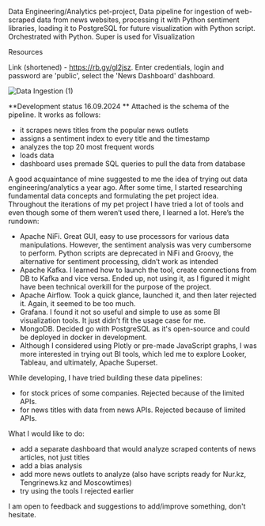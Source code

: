 Data Engineering/Analytics pet-project, Data pipeline for ingestion of web-scraped data from news websites, processing it with Python sentiment libraries, loading it to PostgreSQL for future visualization with Python script. Orchestrated with Python. Super is used for Visualization

Resources

Link (shortened) - https://rb.gy/gl2jsz. Enter credentials, login and password are 'public', select the 'News Dashboard' dashboard.

![Data Ingestion (1)](https://github.com/user-attachments/assets/0b1c9ccc-243e-4858-87fb-4334e8a75aa2)



**Development status 16.09.2024
**
Attached is the schema of the pipeline. It works as follows:
- it scrapes news titles from the popular news outlets
- assigns a sentiment index to every title and the timestamp
- analyzes the top 20 most frequent words
- loads data
- dashboard uses premade SQL queries to pull the data from database

A good acquaintance of mine suggested to me the idea of trying out data engineering/analytics a year ago. After some time, I started researching fundamental data concepts and formulating the pet project idea. Throughout the iterations of my pet project I have tried a lot of tools and even though some of them weren’t used there, I learned a lot. Here’s the rundown:

- Apache NiFi. Great GUI, easy to use processors for various data manipulations. However, the sentiment analysis was very cumbersome to perform. Python scripts are deprecated in NiFi and Groovy, the alternative for sentiment processing, didn’t work as intended
- Apache Kafka. I learned how to launch the tool, create connections from DB to Kafka and vice versa. Ended up, not using it, as I figured it might have been technical overkill for the purpose of the project.
- Apache Airflow. Took a quick glance, launched it, and then later rejected it. Again, it seemed to be too much.
- Grafana. I found it not so useful and simple to use as some BI visualization tools. It just didn’t fit the usage case for me.
- MongoDB. Decided go with PostgreSQL as it's open-source and could be deployed in docker in development.
- Although I considered using Plotly or pre-made JavaScript graphs, I was more interested in trying out BI tools, which led me to explore Looker, Tableau, and ultimately, Apache Superset.

While developing, I have tried building these data pipelines:
- for stock prices of some companies. Rejected because of the limited APIs.
- for news titles with data from news APIs. Rejected because of limited APIs.

What I would like to do:
- add a separate dashboard that would analyze scraped contents of news articles, not just titles
- add a bias analysis
- add more news outlets to analyze (also have scripts ready for Nur.kz, Tengrinews.kz and Moscowtimes)
- try using the tools I rejected earlier

I am open to feedback and suggestions to add/improve something, don't hesitate.
